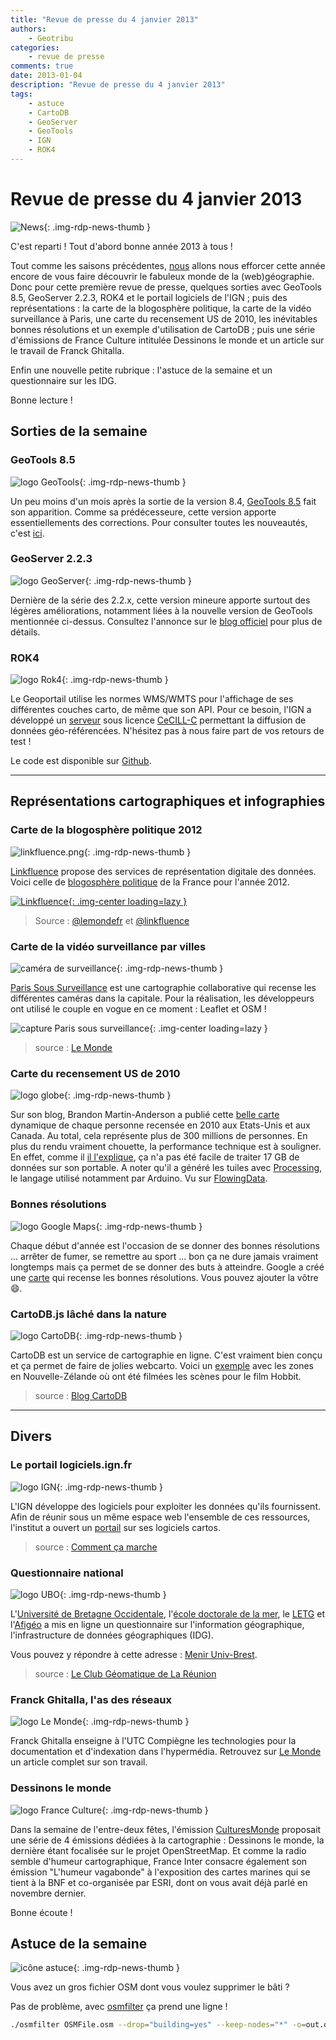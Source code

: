 ```yaml
---
title: "Revue de presse du 4 janvier 2013"
authors:
    - Geotribu
categories:
    - revue de presse
comments: true
date: 2013-01-04
description: "Revue de presse du 4 janvier 2013"
tags:
    - astuce
    - CartoDB
    - GeoServer
    - GeoTools
    - IGN
    - ROK4
---
```


# Revue de presse du 4 janvier 2013

![News](https://cdn.geotribu.fr/img/internal/icons-rdp-news/news.png "Icône news générique"){: .img-rdp-news-thumb }

C'est reparti ! Tout d'abord bonne année 2013 à tous !

Tout comme les saisons précédentes, [nous](../../team/index.md) allons nous efforcer cette année encore de vous faire découvrir le fabuleux monde de la (web)géographie. Donc pour cette première revue de presse, quelques sorties avec GeoTools 8.5, GeoServer 2.2.3, ROK4 et le portail logiciels de l'IGN ; puis des représentations : la carte de la blogosphère politique, la carte de la vidéo surveillance à Paris, une carte du recensement US de 2010, les inévitables bonnes résolutions et un exemple d'utilisation de CartoDB ; puis une série d'émissions de France Culture intitulée Dessinons le monde et un article sur le travail de Franck Ghitalla.

Enfin une nouvelle petite rubrique : l'astuce de la semaine et un questionnaire sur les IDG.

Bonne lecture !

## Sorties de la semaine

### GeoTools 8.5

![logo GeoTools](https://cdn.geotribu.fr/img/logos-icones/logiciels_librairies/geotools.png "logo GeoTools"){: .img-rdp-news-thumb }

Un peu moins d'un mois après la sortie de la version 8.4, [GeoTools 8.5](http://geotoolsnews.blogspot.com/2012/12/geotools-85-released.html) fait son apparition. Comme sa prédécesseure, cette version apporte essentiellements des corrections. Pour consulter toutes les nouveautés, c'est [ici](http://jira.codehaus.org/secure/ReleaseNote.jspa?projectId=10270&version=18994).

### GeoServer 2.2.3

![logo GeoServer](https://cdn.geotribu.fr/img/logos-icones/logiciels_librairies/geoserver.png "logo GeoServer"){: .img-rdp-news-thumb }

Dernière de la série des 2.2.x, cette version mineure apporte surtout des légères améliorations, notamment liées à la nouvelle version de GeoTools mentionnée ci-dessus. Consultez l'annonce sur le [blog officiel](http://blog.geoserver.org/2012/12/24/geoserver-2-2-3-released/) pour plus de détails.

### ROK4

![logo Rok4](https://cdn.geotribu.fr/img/logos-icones/logiciels_librairies/rok4.png "logo Rok4"){: .img-rdp-news-thumb }

Le Geoportail utilise les normes WMS/WMTS pour l'affichage de ses différentes couches carto, de même que son API. Pour ce besoin, l'IGN a développé un [serveur](http://www.rok4.org/) sous licence [CeCILL-C](http://www.cecill.info/licences/Licence_CeCILL-C_V1-fr.html) permettant la diffusion de données géo-référencées. N'hésitez pas à nous faire part de vos retours de test !

Le code est disponible sur [Github](https://github.com/rok4).

----

## Représentations cartographiques et infographies

### Carte de la blogosphère politique 2012

![linkfluence.png](https://cdn.geotribu.fr/img/logos-icones/linkfluence.jpg){: .img-rdp-news-thumb }

[Linkfluence](http://fr.linkfluence.net/) propose des services de représentation digitale des données. Voici celle de [blogosphère politique](http://t.co/evVigNy9) de la France pour l'année 2012.

[![Linkfluence](https://cdn.geotribu.fr/img/articles-blog-rdp/capture-ecran/linkfluencecarte.png "Linkfluence"){: .img-center loading=lazy }](http://t.co/TnCVSEUP)

> Source : [@lemondefr](https://twitter.com/lemondefr) et [@linkfluence](https://twitter.com/linkfluence)

### Carte de la vidéo surveillance par villes

![caméra de surveillance](https://cdn.geotribu.fr/img/logos-icones/divers/camera_surveillance.png){: .img-rdp-news-thumb }

[Paris Sous Surveillance](https://paris.sous-surveillance.net/) est une cartographie collaborative qui recense les différentes caméras dans la capitale. Pour la réalisation, les développeurs ont utilisé le couple en vogue en ce moment : Leaflet et OSM !

![capture Paris sous surveillance](https://cdn.geotribu.fr/img/articles-blog-rdp/capture-ecran/paris_sous_surveillance.jpg "capture Paris sous surveillance"){: .img-center loading=lazy }

> source : [Le Monde](https://www.lemonde.fr/technologies/article/2012/12/21/la-carte-collaborative-des-cameras-de-surveillance-s-invite-a-paris_1809674_651865.html?utm_source=geotribu)

### Carte du recensement US de 2010

![logo globe](https://cdn.geotribu.fr/img/internal/icons-rdp-news/world.png "Icône de globe"){: .img-rdp-news-thumb }

Sur son blog, Brandon Martin-Anderson a publié cette [belle carte](http://bmander.com/dotmap/index.html) dynamique de chaque personne recensée en 2010 aux Etats-Unis et aux Canada. Au total, cela représente plus de 300 millions de personnes. En plus du rendu vraiment chouette, la performance technique est à souligner. En effet, comme il [il l'explique](http://bmander.com/dotmap/methods.html), ça n'a pas été facile de traiter 17 GB de données sur son portable. A noter qu'il a généré les tuiles avec [Processing](http://www.processing.org/), le langage utilisé notamment par Arduino. Vu sur [FlowingData](http://flowingdata.com/2012/12/31/map-of-every-person-counted-in-2010-us-census/).

### Bonnes résolutions

![logo Google Maps](https://cdn.geotribu.fr/img/logos-icones/entreprises_association/google/google_maps.png "logo Google Maps"){: .img-rdp-news-thumb }

Chaque début d'année est l'occasion de se donner des bonnes résolutions ... arrêter de fumer, se remettre au sport ... bon ça ne dure jamais vraiment longtemps mais ça permet de se donner des buts à atteindre. Google a créé une [carte](http://www.google.fr/intl/fr/zeitgeist/2012/resolutions/index.html) qui recense les bonnes résolutions. Vous pouvez ajouter la vôtre :smile:.

### CartoDB.js lâché dans la nature

![logo CartoDB](https://cdn.geotribu.fr/img/logos-icones/entreprises_association/cartodb.png "logo CartoDB"){: .img-rdp-news-thumb }

CartoDB est un service de cartographie en ligne. C'est vraiment bien conçu et ça permet de faire de jolies webcarto. Voici un [exemple](http://cartodb.github.com/cartodb.js/examples/TheHobbitLocations) avec les zones en Nouvelle-Zélande où ont été filmées les scènes pour le film Hobbit.

> source : [Blog CartoDB](http://blog.cartodb.com/post/38979096292/cartodb-js-released-into-the-wild)

----

## Divers

### Le portail logiciels.ign.fr

![logo IGN](https://cdn.geotribu.fr/img/logos-icones/entreprises_association/ign.png "logo IGN"){: .img-rdp-news-thumb }

L'IGN développe des logiciels pour exploiter les données qu'ils fournissent. Afin de réunir sous un même espace web l'ensemble de ces ressources, l'institut a ouvert un [portail](http://logiciels.ign.fr/) sur ses logiciels cartos.

> source : [Comment ça marche](http://www.commentcamarche.net/news/5861696-l-ign-lance-un-portail-de-logiciels-dedie-au-developpement-de-services-cartographiques)

### Questionnaire national

![logo UBO](https://cdn.geotribu.fr/img/logos-icones/entreprises_association/universite_bretagne_occidentale.jpg "logo UBO"){: .img-rdp-news-thumb }

L'[Université de Bretagne Occidentale](http://www.univ-brest.fr/), l'[école doctorale de la mer](http://www.univ-brest.fr/menu/recherche-innovation/Organisation_de_la_recherche/Axe_Mer//L_ecole_Doctorale_des_Sciences_de_la_Mer.cid13363), le [LETG](http://letg.univ-nantes.fr/fr/laboratoire/1/presentation) et l'[Afigéo](http://www.afigeo.asso.fr/) a mis en ligne un questionnaire sur l'information géographique, l'infrastructure de données géographiques (IDG).

Vous pouvez y répondre à cette adresse : [Menir Univ-Brest](http://menir.univ-brest.fr/limesurvey/index.php?sid=62967&lang=fr).

> source : [Le Club Géomatique de La Réunion](http://clubgeomatique.agorah.com/clubgeomatique/index.php/component/content/article/65-cat-geomactus/437-questionnaire-national-l-information-geographique-infrastructure-de-donnees-geographiques-idg.html)

### Franck Ghitalla, l'as des réseaux

![logo Le Monde](https://cdn.geotribu.fr/img/logos-icones/divers/lemonde.jpg "logo Le Monde"){: .img-rdp-news-thumb }

Franck Ghitalla enseigne à l'UTC Compiègne les technologies pour la documentation et d'indexation dans l'hypermédia. Retrouvez sur [Le Monde](https://www.lemonde.fr/sciences/article/2012/12/27/franck-ghitalla-l-as-des-reseaux_1810967_1650684.html) un article complet sur son travail.

### Dessinons le monde

![logo France Culture](https://cdn.geotribu.fr/img/logos-icones/divers/france_culture.png "France Culture"){: .img-rdp-news-thumb }

Dans la semaine de l'entre-deux fêtes, l'émission [CulturesMonde](http://www.franceculture.fr/emission-culturesmonde) proposait une série de 4 émissions dédiées à la cartographie : Dessinons le monde, la dernière étant focalisée sur le projet OpenStreetMap. Et comme la radio semble d'humeur cartographique, France Inter consacre également son émission "L'humeur vagabonde" à l'exposition des cartes marines qui se tient à la BNF et co-organisée par ESRI, dont on vous avait déjà parlé en novembre dernier.

Bonne écoute !

## Astuce de la semaine

![icône astuce](https://cdn.geotribu.fr/img/logos-icones/astuce.png "icône astuce"){: .img-rdp-news-thumb }

Vous avez un gros fichier OSM dont vous voulez supprimer le bâti ?

Pas de problème, avec [osmfilter](https://wiki.openstreetmap.org/wiki/Osmfilter) ça prend une ligne !

```bash
./osmfilter OSMFile.osm --drop="building=yes" --keep-nodes="*" -o=out.osm
```

